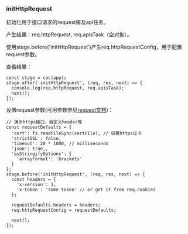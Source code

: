 ### initHttpRequest

初始化用于接口请求的request库及api任务。

产生结果：req.httpRequest, req.apisTask（空对象）。

使用stage.before('initHttpRequest')产生req.httpRequestConfig，用于配置request参数。

查看结果：
```
const stage = coc(app);
stage.after('initHttpRequest', (req, res, next) => {
  console.log(req.httpRequest, req.apisTask);
  next();
});
```

设置request参数(可用参数参见[request文档](https://github.com/request/request))：
```
// 演示https接口，自定义header等
const requestDefaults = {
  'cert': fs.readFileSync(certFile), // 设置https证书
  'strictSSL': false,
  'timeout': 20 * 1000, // milliseconds
  'json': true,,
  'qsStringifyOptions': {
    'arrayFormat': 'brackets'
  }
};
stage.before('initHttpRequest', (req, res, next) => {
  const headers = {
    'x-version': 1,
    'x-token': 'some token' // or get it from req.cookies
  };
  
  requestDefaults.headers = headers;
  req.httpRequestConfig = requestDefaults;

  next();
});
```